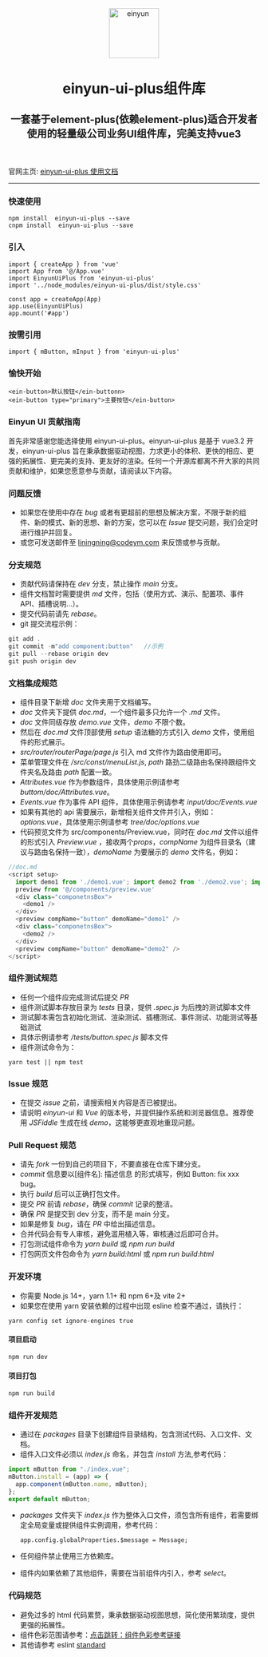 <div align="center">
  <img src="" width="100" alt="einyun" />
  <h1 style="border-bottom:0">
    <p>einyun-ui-plus组件库</p>
    <p style="font-size:20px">一套基于element-plus(依赖element-plus)适合开发者使用的轻量级公司业务UI组件库，完美支持vue3</p>
  </h1>
</div>
<br/>

官网主页: [einyun-ui-plus 使用文档]()

---

### 快速使用

```
npm install  einyun-ui-plus --save
cnpm install  einyun-ui-plus --save
```

### 引入

```
import { createApp } from 'vue'
import App from '@/App.vue'
import EinyunUiPlus from 'einyun-ui-plus'
import '../node_modules/einyun-ui-plus/dist/style.css'

const app = createApp(App)
app.use(EinyunUiPlus)
app.mount('#app')
```

### 按需引用

```
import { mButton, mInput } from 'einyun-ui-plus'
```

### 愉快开始

```
<ein-button>默认按钮</ein-buttonn>
<ein-button type="primary">主要按钮</ein-button>
```

### Einyun UI 贡献指南

首先非常感谢您能选择使用 einyun-ui-plus。einyun-ui-plus 是基于 vue3.2 开发，einyun-ui-plus 旨在秉承数据驱动视图，力求更小的体积、更快的相应、更强的拓展性、更完美的支持、更友好的渲染。任何一个开源库都离不开大家的共同贡献和维护，如果您愿意参与贡献，请阅读以下内容。

### 问题反馈

- 如果您在使用中存在 _bug_ 或者有更超前的思想及解决方案，不限于新的组件、新的模式、新的思想、新的方案，您可以在 _Issue_ 提交问题，我们会定时进行维护并回复。
- 或您可发送邮件至 liningning@codeym.com 来反馈或参与贡献。

### 分支规范

- 贡献代码请保持在 _dev_ 分支，禁止操作 _main_ 分支。
- 组件文档暂时需要提供 _md_ 文件，包括（使用方式、演示、配置项、事件 API、插槽说明...）。
- 提交代码前请先 _rebase_。
- git 提交流程示例：

```javascript
git add .
git commit -m"add component:button"   //示例
git pull --rebase origin dev
git push origin dev
```

### 文档集成规范

- 组件目录下新增 _doc_ 文件夹用于文档编写。
- _doc_ 文件夹下提供 _doc.md_，一个组件最多只允许一个 _.md_ 文件。
- _doc_ 文件同级存放 _demo.vue_ 文件，_demo_ 不限个数。
- 然后在 _doc.md_ 文件顶部使用 _setup_ 语法糖的方式引入 _demo_ 文件，使用组件的形式展示。
- _src/router/routerPage/page.js_ 引入 md 文件作为路由使用即可。
- 菜单管理文件在 _/src/const/menuList.js_, _path_ 路劲二级路由名保持跟组件文件夹名及路由 _path_ 配置一致。
- _Attributes.vue_ 作为参数组件，具体使用示例请参考 _buttom/doc/Attributes.vue_。
- _Events.vue_ 作为事件 API 组件，具体使用示例请参考 _input/doc/Events.vue_
- 如果有其他的 api 需要展示，新增相关组件文件并引入，例如：_options.vue_，具体使用示例请参考 _tree/doc/options.vue_
- 代码预览文件为 src/components/Preview.vue，同时在 _doc.md_ 文件以组件的形式引入 _Preview.vue_ ，接收两个*props*，_compName_ 为组件目录名（建议与路由名保持一致），_demoName_ 为要展示的 _demo_ 文件名，例如：

```javascript
//doc.md
<script setup>
  import demo1 from './demo1.vue'; import demo2 from './demo2.vue'; import
  preview from '@/components/preview.vue'
  <div class="componetnsBox">
    <demo1 />
  </div>
  <preview compName="button" demoName="demo1" />
  <div class="componetnsBox">
    <demo2 />
  </div>
  <preview compName="button" demoName="demo2" />
</script>
```

### 组件测试规范

- 任何一个组件应完成测试后提交 _PR_
- 组件测试脚本存放目录为 _tests_ 目录，提供 _.spec.js_ 为后拽的测试脚本文件
- 测试脚本需包含初始化测试、渲染测试、插槽测试、事件测试、功能测试等基础测试
- 具体示例请参考 _/tests/button.spec.js_ 脚本文件
- 组件测试命令为：

```
yarn test || npm test
```

### Issue 规范

- 在提交 _issue_ 之前，请搜索相关内容是否已被提出。
- 请说明 _einyun-ui_ 和 _Vue_ 的版本号，并提供操作系统和浏览器信息。推荐使用 _JSFiddle_ 生成在线 _demo_，这能够更直观地重现问题。

### Pull Request 规范

- 请先 _fork_ 一份到自己的项目下，不要直接在仓库下建分支。
- _commit_ 信息要以[组件名]: 描述信息 的形式填写，例如 Button: fix xxx bug。
- 执行 _build_ 后可以正确打包文件。
- 提交 _PR_ 前请 _rebase_，确保 _commit_ 记录的整洁。
- 确保 _PR_ 是提交到 dev 分支，而不是 main 分支。
- 如果是修复 _bug_，请在 _PR_ 中给出描述信息。
- 合并代码会有专人审核，避免滥用植入等，审核通过后即可合并。
- 打包测试组件命令为 _yarn build_ 或 _npm run build_
- 打包网页文件包命令为 _yarn build:html_ 或 _npm run build:html_

### 开发环境

- 你需要 Node.js 14+，yarn 1.1+ 和 npm 6+及 vite 2+
- 如果您在使用 yarn 安装依赖的过程中出现 esline 检查不通过，请执行：

```
yarn config set ignore-engines true
```

#### 项目启动

```javascript
npm run dev
```

#### 项目打包

```javascript
npm run build
```

### 组件开发规范

- 通过在 _packages_ 目录下创建组件目录结构，包含测试代码、入口文件、文档。
- 组件入口文件必须以 _index.js_ 命名，并包含 _install_ 方法,参考代码：

```javascript
import mButton from "./index.vue";
mButton.install = (app) => {
  app.component(mButton.name, mButton);
};
export default mButton;
```

- _packages_ 文件夹下 _index.js_ 作为整体入口文件，须包含所有组件，若需要绑定全局变量或提供组件实例调用，参考代码：

  ```
  app.config.globalProperties.$message = Message;
  ```

- 任何组件禁止使用三方依赖库。
- 组件内如果依赖了其他组件，需要在当前组件内引入，参考 _select_。

### 代码规范

- 避免过多的 html 代码累赘，秉承数据驱动视图思想，简化使用繁琐度，提供更强的拓展性。
- 组件色彩范围请参考：[点击跳转：组件色彩参考链接]()
- 其他请参考 eslint [standard](https://github.com/standard/standard/blob/master/RULES.md#javascript-standard-style)
  <br/>
